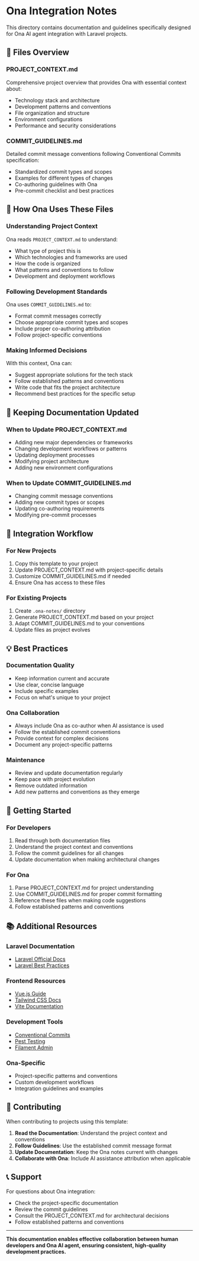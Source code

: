 # Ona Integration Notes

This directory contains documentation and guidelines specifically designed for Ona AI agent integration with Laravel projects.

## 📁 Files Overview

### PROJECT_CONTEXT.md
Comprehensive project overview that provides Ona with essential context about:
- Technology stack and architecture
- Development patterns and conventions
- File organization and structure
- Environment configurations
- Performance and security considerations

### COMMIT_GUIDELINES.md
Detailed commit message conventions following Conventional Commits specification:
- Standardized commit types and scopes
- Examples for different types of changes
- Co-authoring guidelines with Ona
- Pre-commit checklist and best practices

## 🤖 How Ona Uses These Files

### Understanding Project Context
Ona reads `PROJECT_CONTEXT.md` to understand:
- What type of project this is
- Which technologies and frameworks are used
- How the code is organized
- What patterns and conventions to follow
- Development and deployment workflows

### Following Development Standards
Ona uses `COMMIT_GUIDELINES.md` to:
- Format commit messages correctly
- Choose appropriate commit types and scopes
- Include proper co-authoring attribution
- Follow project-specific conventions

### Making Informed Decisions
With this context, Ona can:
- Suggest appropriate solutions for the tech stack
- Follow established patterns and conventions
- Write code that fits the project architecture
- Recommend best practices for the specific setup

## 📝 Keeping Documentation Updated

### When to Update PROJECT_CONTEXT.md
- Adding new major dependencies or frameworks
- Changing development workflows or patterns
- Updating deployment processes
- Modifying project architecture
- Adding new environment configurations

### When to Update COMMIT_GUIDELINES.md
- Changing commit message conventions
- Adding new commit types or scopes
- Updating co-authoring requirements
- Modifying pre-commit processes

## 🔄 Integration Workflow

### For New Projects
1. Copy this template to your project
2. Update PROJECT_CONTEXT.md with project-specific details
3. Customize COMMIT_GUIDELINES.md if needed
4. Ensure Ona has access to these files

### For Existing Projects
1. Create `.ona-notes/` directory
2. Generate PROJECT_CONTEXT.md based on your project
3. Adapt COMMIT_GUIDELINES.md to your conventions
4. Update files as project evolves

## 💡 Best Practices

### Documentation Quality
- Keep information current and accurate
- Use clear, concise language
- Include specific examples
- Focus on what's unique to your project

### Ona Collaboration
- Always include Ona as co-author when AI assistance is used
- Follow the established commit conventions
- Provide context for complex decisions
- Document any project-specific patterns

### Maintenance
- Review and update documentation regularly
- Keep pace with project evolution
- Remove outdated information
- Add new patterns and conventions as they emerge

## 🚀 Getting Started

### For Developers
1. Read through both documentation files
2. Understand the project context and conventions
3. Follow the commit guidelines for all changes
4. Update documentation when making architectural changes

### For Ona
1. Parse PROJECT_CONTEXT.md for project understanding
2. Use COMMIT_GUIDELINES.md for proper commit formatting
3. Reference these files when making code suggestions
4. Follow established patterns and conventions

## 📚 Additional Resources

### Laravel Documentation
- [Laravel Official Docs](https://laravel.com/docs)
- [Laravel Best Practices](https://github.com/alexeymezenin/laravel-best-practices)

### Frontend Resources
- [Vue.js Guide](https://vuejs.org/guide/)
- [Tailwind CSS Docs](https://tailwindcss.com/docs)
- [Vite Documentation](https://vitejs.dev/guide/)

### Development Tools
- [Conventional Commits](https://www.conventionalcommits.org/)
- [Pest Testing](https://pestphp.com/docs)
- [Filament Admin](https://filamentphp.com/docs)

### Ona-Specific
- Project-specific patterns and conventions
- Custom development workflows
- Integration guidelines and examples

## 🤝 Contributing

When contributing to projects using this template:

1. **Read the Documentation**: Understand the project context and conventions
2. **Follow Guidelines**: Use the established commit message format
3. **Update Documentation**: Keep the Ona notes current with changes
4. **Collaborate with Ona**: Include AI assistance attribution when applicable

## 📞 Support

For questions about Ona integration:
- Check the project-specific documentation
- Review the commit guidelines
- Consult the PROJECT_CONTEXT.md for architectural decisions
- Follow established patterns and conventions

---

**This documentation enables effective collaboration between human developers and Ona AI agent, ensuring consistent, high-quality development practices.**